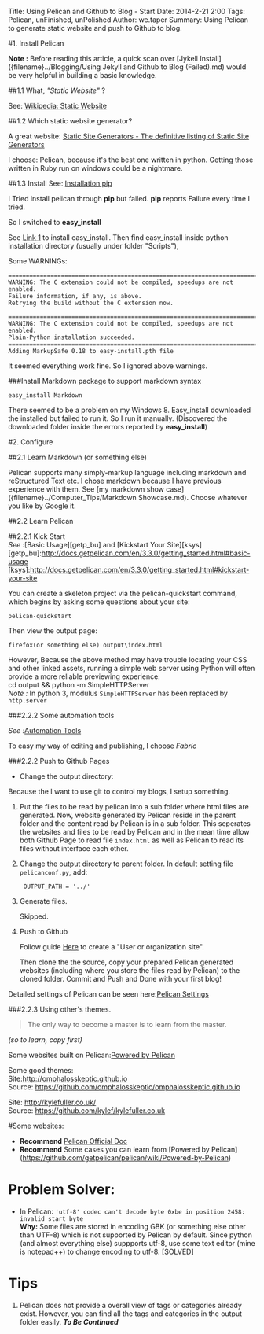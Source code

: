 Title: Using Pelican and Github to Blog - Start
Date: 2014-2-21 2:00
Tags: Pelican, unFinished, unPolished
Author: we.taper
Summary: Using Pelican to generate static website and push to Github to blog.

#1. Install Pelican

**Note :** Before reading this article, a quick scan over 
[Jykell Install]({filename}../Blogging/Using Jekyll and Github to Blog (Failed).md) would be very helpful in building a basic knowledge.
<!-- Here's a internal link to Using Jekyll and Github to Blog (Failed).md -->

##1.1 What, *"Static Website"* ?

See: [Wikipedia: Static Website][wiki_sw]


##1.2 Which static website generator?

A great website: [Static Site Generators - The definitive listing of Static Site Generators][ssg_list]



I choose: Pelican, because it's the best one written in python. Getting those written
in Ruby run on windows could be a nightmare. 

##1.3 Install
See: [Installation pip](http://pip.readthedocs.org/en/latest/installing.html)

I Tried install pelican through **pip** but failed. **pip** reports Failure every time I tried.

So I switched to **easy_install**

See [Link 1][l_1] to install easy_install. Then find easy_install inside python 
	installation directory (usually under folder "Scripts"), 


Some WARNINGs:

	==========================================================================
	WARNING: The C extension could not be compiled, speedups are not enabled.
	Failure information, if any, is above.
	Retrying the build without the C extension now.

	==========================================================================
	WARNING: The C extension could not be compiled, speedups are not enabled.
	Plain-Python installation succeeded.
	==========================================================================
	Adding MarkupSafe 0.18 to easy-install.pth file
	  
It seemed everything work fine. So I ignored above warnings.

###Install Markdown package to support markdown syntax

	easy_install Markdown
	
There seemed to be a problem on my Windows 8. Easy_install downloaded the installed but failed to
run it. So I run it manually. (Discovered the downloaded folder inside the errors
reported by **easy_install**)

#2. Configure

##2.1 Learn Markdown (or something else)

Pelican supports many simply-markup language including markdown and reStructured Text etc.
I chose markdown because I have previous experience with them. See [my markdown show 
case]({filename}../Computer_Tips/Markdown Showcase.md). Choose whatever you like by Google it.


##2.2 Learn Pelican
  
##2.2.1 Kick Start  
*See :*[Basic Usage][getp_bu] and [Kickstart Your Site][ksys]
[getp_bu]:http://docs.getpelican.com/en/3.3.0/getting_started.html#basic-usage
[ksys]:http://docs.getpelican.com/en/3.3.0/getting_started.html#kickstart-your-site

You can create a skeleton project via the pelican-quickstart command, which 
begins by asking some questions about your site:  

	pelican-quickstart

Then view the output page:   

	firefox(or something else) output\index.html

However, Because the above method may have trouble locating your CSS and other
linked assets, running a simple web server using Python will often provide a 
more reliable previewing experience:  
	cd output && python -m SimpleHTTPServer  
*Note :* In python 3, modulus `SimpleHTTPServer` has been replaced by `http.server`



###2.2.2 Some automation tools

*See :*[Automation Tools][a_t]

To easy my way of editing and publishing, I choose *Fabric*

###2.2.2 Push to Github Pages

+ Change the output directory:

Because the I want to use git to control my blogs, I setup something.

1. Put the files to be read by pelican into a sub folder where html files are generated. Now,
website generated by Pelican reside in the parent folder and the content read by Pelican is in
a sub folder. This seperates the websites and files to be read by Pelican and in the mean time
allow both Github Page to read file `index.html` as well as Pelican to read its files without
interface each other.

2. Change the output directory to parent folder.
	In default setting file `pelicanconf.py`, add:
	
		OUTPUT_PATH = '../'
	

3. Generate files.

	Skipped.

4. Push to Github

	Follow guide [Here](http://pages.github.com/) to create a "User or organization site".

	Then clone the the source, copy your prepared Pelican generated websites (including where you store
	the files read by Pelican) to the cloned folder. Commit and Push and Done with your first blog!

Detailed settings of Pelican can be seen here:[Pelican Settings][pel_help_set]

###2.2.3 Using other's themes.

> The only way to become a master is to learn from the master.  

*(so to learn, copy first)*

Some websites built on Pelican:[Powered by Pelican][ped_by_pc]

Some good themes:  
Site:<http://omphalosskeptic.github.io>  
Source: <https://github.com/omphalosskeptic/omphalosskeptic.github.io>  
   
Site: <http://kylefuller.co.uk/>  
Source: <https://github.com/kylef/kylefuller.co.uk>

#Some websites:

* **Recommend** [Pelican Official Doc](http://docs.getpelican.com/en/3.3.0/)
* **Recommend** Some cases you can learn from [Powered by Pelican]
(https://github.com/getpelican/pelican/wiki/Powered-by-Pelican)

# Problem Solver:

* In Pelican: `'utf-8' codec can't decode byte 0xbe in position 2458: invalid start byte`  
	**Why:** Some files are stored in encoding GBK (or something else other than 
UTF-8) which is not supported by Pelican by default. Since python (and almost everything else) suppports utf-8, use some text
editor (mine is notepad++) to change encoding to utf-8. [SOLVED]


# Tips

1. Pelican does not provide a overall view of tags or categories already exist. However, you can find all the tags and categories in the output folder easily.
***To Be Continued***


[wiki_sw]:http://en.wikipedia.org/wiki/Website#Static_website
[ssg_list]:http://staticsitegenerators.net/
[l_1]:https://pypi.python.org/pypi/setuptools#windows
[a_t]:http://docs.getpelican.com/en/3.3.0/getting_started.html#automation-tools
[ped_by_pc]:https://github.com/getpelican/pelican/wiki/Powered-by-Pelican
[pel_help_set]:http://docs.getpelican.com/en/3.3.0/settings.html